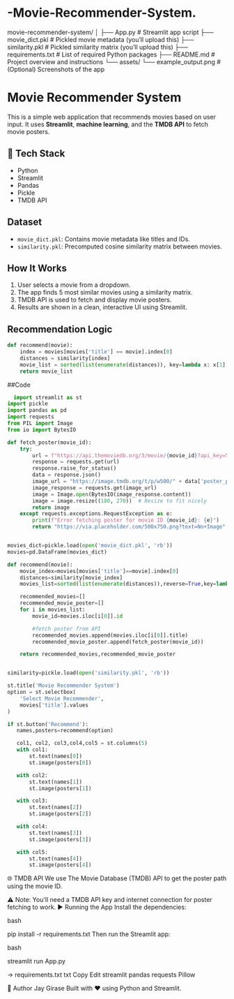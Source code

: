 # -Movie-Recommender-System.
movie-recommender-system/
│
├── App.py                        # Streamlit app script
├── movie_dict.pkl                # Pickled movie metadata (you’ll upload this)
├── similarity.pkl                # Pickled similarity matrix (you’ll upload this)
├── requirements.txt              # List of required Python packages
├── README.md                     # Project overview and instructions
└── assets/
    └── example_output.png        # (Optional) Screenshots of the app

#  Movie Recommender System

This is a simple web application that recommends movies based on user input. It uses **Streamlit**, **machine learning**, and the **TMDB API** to fetch movie posters.

## 🔧 Tech Stack
- Python
- Streamlit
- Pandas
- Pickle
- TMDB API

##  Dataset
- `movie_dict.pkl`: Contains movie metadata like titles and IDs.
- `similarity.pkl`: Precomputed cosine similarity matrix between movies.

##  How It Works
1. User selects a movie from a dropdown.
2. The app finds 5 most similar movies using a similarity matrix.
3. TMDB API is used to fetch and display movie posters.
4. Results are shown in a clean, interactive UI using Streamlit.

##  Recommendation Logic
```python
def recommend(movie):
    index = movies[movies['title'] == movie].index[0]
    distances = similarity[index]
    movie_list = sorted(list(enumerate(distances)), key=lambda x: x[1], reverse=True)[1:6]
    return movie_list
```
##Code
```python
  import streamlit as st
import pickle
import pandas as pd
import requests
from PIL import Image
from io import BytesIO

def fetch_poster(movie_id):
    try:
        url = f"https://api.themoviedb.org/3/movie/{movie_id}?api_key=56d4f8e2fbd1b4d36e413df3479a1669&language=en-US"
        response = requests.get(url)
        response.raise_for_status()
        data = response.json()
        image_url = "https://image.tmdb.org/t/p/w500/" + data['poster_path']
        image_response = requests.get(image_url)
        image = Image.open(BytesIO(image_response.content))
        image = image.resize((180, 270))  # Resize to fit nicely
        return image
    except requests.exceptions.RequestException as e:
        print(f"Error fetching poster for movie ID {movie_id}: {e}")
        return "https://via.placeholder.com/500x750.png?text=No+Image"


movies_dict=pickle.load(open('movie_dict.pkl', 'rb'))
movies=pd.DataFrame(movies_dict)

def recommend(movie):
    movie_index=movies[movies['title']==movie].index[0]
    distances=similarity[movie_index]
    movies_list=sorted(list(enumerate(distances)),reverse=True,key=lambda x: x[1])[1:6]

    recommended_movies=[]
    recommended_movie_poster=[]
    for i in movies_list:
        movie_id=movies.iloc[i[0]].id

        #fetch poster from API
        recommended_movies.append(movies.iloc[i[0]].title)
        recommended_movie_poster.append(fetch_poster(movie_id))

    return recommended_movies,recommended_movie_poster


similarity=pickle.load(open('similarity.pkl', 'rb'))

st.title('Movie Recommender System')
option = st.selectbox(
    'Select Movie Recommender',
    movies['title'].values
)

if st.button('Recommend'):
   names,posters=recommend(option)

   col1, col2, col3,col4,col5 = st.columns(5)
   with col1:
       st.text(names[0])
       st.image(posters[0])

   with col2:
       st.text(names[1])
       st.image(posters[1])

   with col3:
       st.text(names[2])
       st.image(posters[2])

   with col4:
       st.text(names[3])
       st.image(posters[3])

   with col5:
       st.text(names[4])
       st.image(posters[4])
```

🌐 TMDB API
We use The Movie Database (TMDB) API to get the poster path using the movie ID.

⚠️ Note: You'll need a TMDB API key and internet connection for poster fetching to work.
▶️ Running the App
Install the dependencies:

bash

pip install -r requirements.txt
Then run the Streamlit app:

bash

streamlit run App.py

-> requirements.txt
txt
Copy
Edit
streamlit
pandas
requests
Pillow

🙌 Author
Jay Girase
Built with ❤️ using Python and Streamlit.




